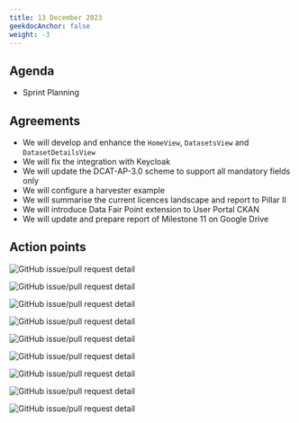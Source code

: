 ```yaml
---
title: 13 December 2023
geekdocAnchor: false
weight: -3
---
```

<!--
SPDX-FileCopyrightText: 2024 PNED G.I.E.

SPDX-License-Identifier: CC-BY-4.0
-->
## Agenda
* Sprint Planning

## Agreements
* We will develop and enhance the `HomeView`, `DatasetsView` and `DatasetDetailsView`
* We will fix the integration with Keycloak
* We will update the DCAT-AP-3.0 scheme to support all mandatory fields only
* We will configure a harvester example
* We will summarise the current licences landscape and report to Pillar II
* We will introduce Data Fair Point extension to User Portal CKAN
* We will update and prepare report of Milestone 11 on Google Drive

## Action points
![GitHub issue/pull request detail](https://img.shields.io/github/issues/detail/state/GenomicDataInfrastructure/gdi-userportal-frontend/12?label=Extend%20home%20view)

![GitHub issue/pull request detail](https://img.shields.io/github/issues/detail/state/GenomicDataInfrastructure/gdi-userportal-frontend/11?label=Layout%20details%20page%20(%20showing%20fields%20correcly%20based%20on%20type))

![GitHub issue/pull request detail](https://img.shields.io/github/issues/detail/state/GenomicDataInfrastructure/gdi-userportal-frontend/10?label=Extend%20catalog%20with%20filters)

![GitHub issue/pull request detail](https://img.shields.io/github/issues/detail/state/GenomicDataInfrastructure/gdi-userportal-frontend/9?label=Extend%20catalog%20with%20sorting)

![GitHub issue/pull request detail](https://img.shields.io/github/issues/detail/state/GenomicDataInfrastructure/gdi-userportal-frontend/8?label=Extend%20frond%20end%20with%20Keycloak%20authentication)

![GitHub issue/pull request detail](https://img.shields.io/github/issues/detail/state/GenomicDataInfrastructure/gdi-userportal-frontend/2?label=GDI%20look%20%26%20feel)

![GitHub issue/pull request detail](https://img.shields.io/github/issues/detail/state/GenomicDataInfrastructure/gdi-userportal-ckan-docker/8?label=Configure%20Harvester)

![GitHub issue/pull request detail](https://img.shields.io/github/issues/detail/state/GenomicDataInfrastructure/gdi-userportal-ckan-docker/14?label=Replace%20ckanext-keycloak%20by%20ckanext-oauth2)

![GitHub issue/pull request detail](https://img.shields.io/github/issues/detail/state/GenomicDataInfrastructure/gdi-userportal-ckanext-gdi-userportal/11?label=Update%20the%20civity%20provided%20CKAN%20scheme%20for%20DCAT-AP%20to%20support%20%22mandatory%20fields%22%20from%20the%20dcat%20spec)
